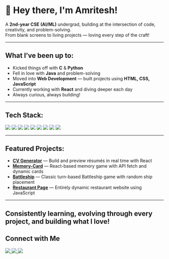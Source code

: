 # 👋 Hey there, I'm Amritesh!

 A **2nd-year CSE (AI/ML)** undergrad, building at the intersection of code, creativity, and problem-solving.  
From blank screens to living projects — loving every step of the craft!

---

## What I’ve been up to:
- Kicked things off with **C** & **Python**  
- Fell in love with **Java** and problem-solving  
- Moved into **Web Development** — built projects using **HTML, CSS, JavaScript**  
- Currently working with **React** and diving deeper each day  
- Always curious, always building!  

---

## Tech Stack:
<p>
  <img src="https://img.icons8.com/?size=70&id=8g6WJkjf0vaP&format=png&color=000000"/>
  <img src="https://img.icons8.com/?size=70&id=Nkym0Ujb8VGI&format=png&color=000000"/>
  <img src="https://img.icons8.com/?size=70&id=lTKW3iI3wIT0&format=png&color=000000"/>
  <img src="https://img.icons8.com/?size=70&id=pIJdjOoL6KfU&format=png&color=000000"/>
  <img src="https://img.icons8.com/?size=70&id=5cVdiiKKi0vX&format=png&color=000000"/>
  <img src="https://img.icons8.com/?size=70&id=zRvbzAjx4VWY&format=png&color=000000"/>
  <img src="https://img.icons8.com/?size=70&id=q89fSabiI5lg&format=png&color=000000"/>
  <img src="https://img.icons8.com/?size=70&id=20906&format=png&color=000000"/>
  <img src="https://img.icons8.com/?size=70&id=118553&format=png&color=000000"/>
</p>

---

## Featured Projects:
- **[CV Generator](https://github.com/amriteshx1/cv-generator)** — Build and preview résumés in real time with React  
- **[Memory-Card](https://github.com/amriteshx1/memory-card)** — React-based memory game with API fetch and dynamic cards  
- **[Battleship](https://github.com/amriteshx1/battleship)** — Classic turn-based Battleship game with random ship placement  
- **[Restaurant Page](https://github.com/amriteshx1/restaurant-page)** — Entirely dynamic restaurant website using JavaScript  

---

## Consistently learning, evolving through every project, and building what I love!

## Connect with Me
 
 <p align="start">
   <a href="https://www.linkedin.com/in/amritesh-gautam?utm_source=share&utm_campaign=share_via&utm_content=profile&utm_medium=android_app">
     <img src="https://img.icons8.com/?size=40&id=xuvGCOXi8Wyg&format=png&color=000000"/>
   </a>
   <a href="https://discord.com/users/1249969004185915508">
     <img src="https://img.icons8.com/?size=40&id=30998&format=png&color=000000"/>
   </a>
   <a href="https://x.com/willBeTherex1?t=6KBvNdF6L0nEl0QtQBwhoQ&s=09">
     <img src="https://img.icons8.com/?size=40&id=phOKFKYpe00C&format=png&color=000000"/>
   </a>
 </p>